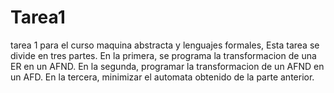 # Tarea1
tarea 1 para el curso maquina abstracta y lenguajes formales, Esta tarea se divide en tres partes. En la primera, se programa la transformacion de una ER en un AFND. En la segunda, programar la transformacion de un AFND en un AFD. En la tercera, minimizar el automata obtenido de la parte anterior.
